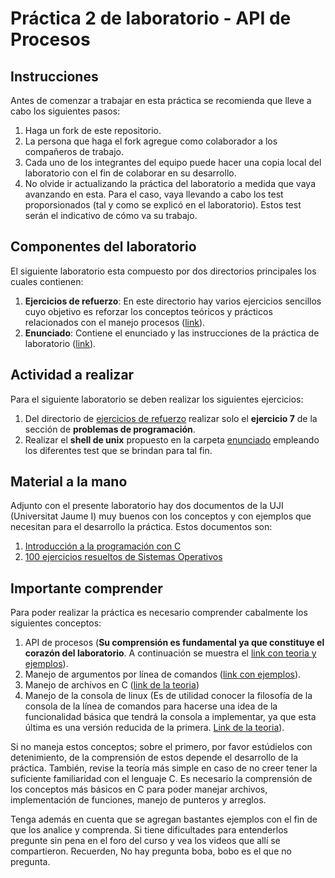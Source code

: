 # Práctica 2 de laboratorio - API de Procesos #

## Instrucciones ##
Antes de comenzar a trabajar en esta práctica se recomienda que lleve a cabo los siguientes pasos:
1. Haga un fork de este repositorio.
2. La persona que haga el fork agregue como colaborador a los compañeros de trabajo.
3. Cada uno de los integrantes del equipo puede hacer una copia local del laboratorio con el fin de colaborar en su desarrollo.
4. No olvide ir actualizando la práctica del laboratorio a medida que vaya avanzando en esta. Para el caso, vaya llevando a cabo los test proporsionados (tal y como se explicó en el laboratorio). Estos test serán el indicativo de cómo va su trabajo.


## Componentes del laboratorio ##

El siguiente laboratorio esta compuesto por dos directorios principales los cuales contienen:
1. **Ejercicios de refuerzo**: En este directorio hay varios ejercicios sencillos cuyo objetivo es reforzar los conceptos teóricos y prácticos relacionados con el manejo procesos ([link](./ejercicios_refuerzo)).
2. **Enunciado**: Contiene el enunciado y las instrucciones de la práctica de laboratorio ([link](./enunciado)).
   
## Actividad a realizar ## 
Para el siguiente laboratorio se deben realizar los siguientes ejercicios:
1. Del directorio de [ejercicios de refuerzo](./ejercicios_refuerzo) realizar solo el **ejercicio 7** de la sección de **problemas de programación**.
2. Realizar el **shell de unix** propuesto en la carpeta [enunciado](./enunciado) empleando los diferentes test que se brindan para tal fin.

## Material a la mano ##

Adjunto con el presente laboratorio hay dos documentos de la UJI (Universitat Jaume I) muy buenos con los conceptos y con ejemplos que necesitan para el desarrollo la práctica. Estos documentos son:
1. [Introducción a la programación con C](./s29.pdf)
2. [100 ejercicios resueltos de Sistemas Operativos](./s30.pdf)

## Importante comprender ##

Para poder realizar la práctica es necesario comprender cabalmente los siguientes conceptos:
1. API de procesos (**Su comprensión es fundamental ya que constituye el corazón del laboratorio**. A continuación se muestra el [link con teoria y ejemplos](https://github.com/dannymrock/UdeA-SO-Lab/tree/master/lab1)). 
2. Manejo de argumentos por línea de comandos ([link con ejemplos](https://github.com/dannymrock/SO-Lab1-20201/tree/master/ejemplos/ejemplos_argc_argv)).
3. Manejo de archivos en C ([link de la teoria](https://github.com/dannymrock/UdeA-SO-Lab/tree/master/lab0/lab0b/parte6))
4. Manejo de la consola de linux (Es de utilidad conocer la filosofía de la consola de la línea de comandos para hacerse una idea de la funcionalidad básica que tendrá la consola a implementar, ya que esta última es una versión reducida de la primera. [Link de la teoria](https://github.com/dannymrock/UdeA-SO-Lab/tree/master/lab0/lab0a/consola_linux)).
   
Si no maneja estos conceptos; sobre el primero, por favor estúdielos con detenimiento, de la comprensión de estos depende el desarrollo de la práctica. También, revise la teoría más simple en caso de no creer tener la suficiente familiaridad con el lenguaje C. Es necesario la comprensión de los conceptos más básicos en C para poder manejar archivos, implementación de funciones, manejo de punteros y arreglos.

Tenga además en cuenta que se agregan bastantes ejemplos con el fin de que los analice y comprenda. Si tiene dificultades para entenderlos pregunte sin pena en el foro del curso y vea los videos que allí se compartieron. Recuerden, No hay pregunta boba, bobo es el que no pregunta.
